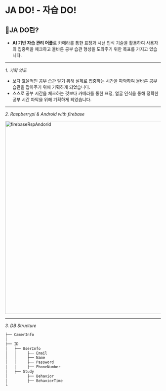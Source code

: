 # JA DO! - 자습 DO! 



## 🍑JA DO란?
- **AI 기반 자습 관리 어플**로 카메라를 통한 표정과 시선 인식 기술을 활용하여 사용자의 집중력을 체크하고
  올바른 공부 습관 형성을 도와주기 위한 목표를 가지고 있습니다.
  
---
*1. 기획 의도*
  - 보다 효율적인 공부 습관 알기 위해 실제로 집중하는 시간을 파악하여 올바른 공부 습관을 잡아주기 위해 기획하게 되었습니다.
  - 스스로 공부 시간을 체크하는 것보다 카메라를 통한 표정, 얼굴 인식을 통해 정확한 공부 시간 파악을 위해 기획하게 되었습니다.

---
*2. Raspberrypi & Android with firebase*

<img width="623" alt="firebaseRspAndorid" src="https://user-images.githubusercontent.com/53086454/120930297-a2911080-c727-11eb-8cc6-bfbe9d96e923.png">

---
*3. DB Structure*
 ``` bash
 ├── CamerInfo
 │ 
 ├── ID
 │   ├── UserInfo
 │   │     ├── Email
 │   │     ├── Name
 │   │     ├── Password
 │   │     ├── PhoneNumber
 │   ├── Study
 │         ├── Behavior
 │         ├── BehaviorTime
 └ 
```
